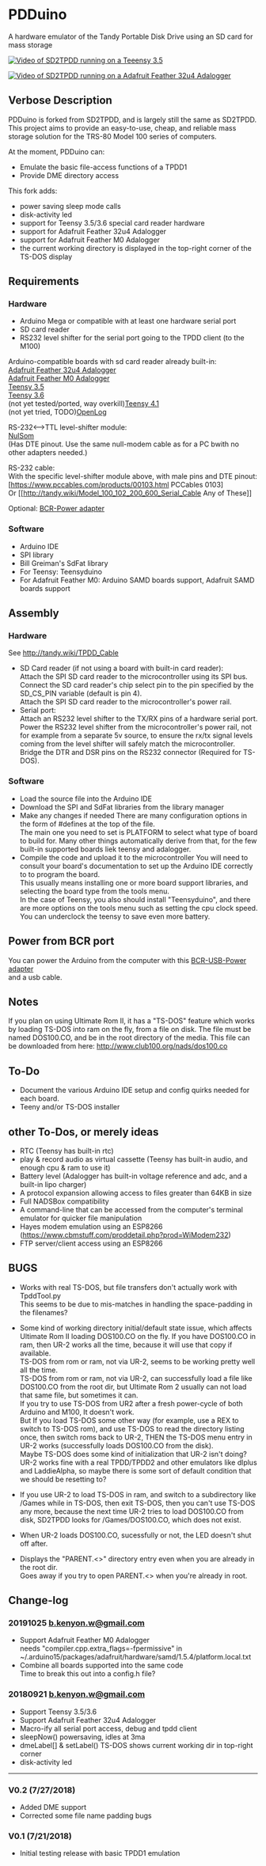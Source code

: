 # PDDuino
A hardware emulator of the Tandy Portable Disk Drive using an SD card for mass storage

[![Video of SD2TPDD running on a Teeensy 3.5](http://img.youtube.com/vi/_lFqsHAlLyg/hqdefault.jpg)](https://youtu.be/_lFqsHAlLyg "SD2TPDD on a Teensy 3.5")

[![Video of SD2TPDD running on a Adafruit Feather 32u4 Adalogger](http://img.youtube.com/vi/kQyY_Z1aGy8/hqdefault.jpg)](https://youtu.be/kQyY_Z1aGy8 "SD2TPDD on Adafruit Feather 32u4 Adalogger")

## Verbose Description
PDDuino is forked from SD2TPDD, and is largely still the same as SD2TPDD.  
This project aims to provide an easy-to-use, cheap, and reliable mass storage solution for the TRS-80 Model 100 series of computers.  

At the moment, PDDuino can:
* Emulate the basic file-access functions of a TPDD1
* Provide DME directory access

This fork adds:
* power saving sleep mode calls
* disk-activity led
* support for Teensy 3.5/3.6 special card reader hardware
* support for Adafruit Feather 32u4 Adalogger
* support for Adafruit Feather M0 Adalogger
* the current working directory is displayed in the top-right corner of the TS-DOS display

## Requirements
### Hardware
* Arduino Mega or compatible with at least one hardware serial port
* SD card reader  
* RS232 level shifter for the serial port going to the TPDD client (to the M100)

Arduino-compatible boards with sd card reader already built-in:  
  [Adafruit Feather 32u4 Adalogger](https://learn.adafruit.com/adafruit-feather-32u4-adalogger)  
  [Adafruit Feather M0 Adalogger](https://learn.adafruit.com/adafruit-feather-m0-adalogger)  
  [Teensy 3.5](https://www.pjrc.com/store/teensy35.html)  
  [Teensy 3.6](https://www.pjrc.com/store/teensy36.html)  
  (not yet tested/ported, way overkill)[Teensy 4.1](https://www.pjrc.com/store/teensy41.html)  
  (not yet tried, TODO)[OpenLog](https://www.ebay.com/sch/i.html?_nkw=OpenLog)  

RS-232<-->TTL level-shifter module:  
  [NulSom](https://www.amazon.com/dp/B00OPU2QJ4/)  
  (Has DTE pinout. Use the same null-modem cable as for a PC bwith no other adapters needed.)

RS-232 cable:  
  With the specific level-shifter module above, with male pins and DTE pinout: [https://www.pccables.com/products/00103.html PCCables 0103]  
  Or [[http://tandy.wiki/Model_100_102_200_600_Serial_Cable Any of These]]

Optional: [BCR-Power adapter](http://www.github.com/bkw777/BCR_Breakout/)

### Software
* Arduino IDE
* SPI library
* Bill Greiman's SdFat library
* For Teensy: Teensyduino
* For Adafruit Feather M0: Arduino SAMD boards support, Adafruit SAMD boards support

## Assembly
### Hardware
See http://tandy.wiki/TPDD_Cable  
* SD Card reader (if not using a board with built-in card reader):  
 Attach the SPI SD card reader to the microcontroller using its SPI bus.  
 Connect the SD card reader's chip select pin to the pin specified by the SD_CS_PIN variable (default is pin 4).  
 Attach the SPI SD card reader to the microcontroller's power rail.
* Serial port:  
 Attach an RS232 level shifter to the TX/RX pins of a hardware serial port.
 Power the RS232 level shifter from the microcontroller's power rail, not for example from a separate 5v source, to ensure the rx/tx signal levels coming from the level shifter will safely match the microcontroller.  
 Bridge the DTR and DSR pins on the RS232 connector (Required for TS-DOS).
### Software
* Load the source file into the Arduino IDE
* Download the SPI and SdFat libraries from the library manager
* Make any changes if needed
  There are many configuration options in the form of #defines at the top of the file.  
  The main one you need to set is PLATFORM to select what type of board to build for. Many other things automatically derive from that, for the few built-in supported boards liek teensy and adalogger.
* Compile the code and upload it to the microcontroller
  You will need to consult your board's documentation to set up the Arduino IDE correctly to to program the board.  
  This usually means installing one or more board support libraries, and selecting the board type from the tools menu.  
  In the case of Teensy, you also should install "Teensyduino", and there are more options on the tools menu such as setting the cpu clock speed. You can underclock the teensy to save even more battery.

## Power from BCR port  
<!-- ![](https://github.com/bkw777/BCR_USB_PWR/blob/master/BCR_USB_PWR.png)  -->
You can power the Arduino from the computer with this [BCR-USB-Power adapter](https://github.com/bkw777/BCR_Breakout)  
 and a usb cable.

## Notes
If you plan on using Ultimate Rom II, it has a "TS-DOS" feature which works by loading TS-DOS into ram on the fly, from a file on disk. The file must be named DOS100.CO, and be in the root directory of the media. This file can be downloaded from here: http://www.club100.org/nads/dos100.co

## To-Do
* Document the various Arduino IDE setup and config quirks needed for each board.
* Teeny and/or TS-DOS installer

## other To-Dos, or merely ideas
* RTC  (Teensy has built-in rtc)
* play & record audio as virtual cassette  (Teensy has built-in audio, and enough cpu & ram to use it)
* Battery level (Adalogger has built-in voltage reference and adc, and a built-in lipo charger)
* A protocol expansion allowing access to files greater than 64KB in size
* Full NADSBox compatibility
* A command-line that can be accessed from the computer's terminal emulator for quicker file manipulation
* Hayes modem emulation using an ESP8266 (<https://www.cbmstuff.com/proddetail.php?prod=WiModem232>)
* FTP server/client access using an ESP8266

## BUGS
* Works with real TS-DOS, but file transfers don't actually work with TpddTool.py  
This seems to be due to mis-matches in handling the space-padding in the filenames?

* Some kind of working directory initial/default state issue, which affects Ultimate Rom II loading DOS100.CO on the fly.
If you have DOS100.CO in ram, then UR-2 works all the time, because it will use that copy if available.  
TS-DOS from rom or ram, not via UR-2, seems to be working pretty well all the time.  
TS-DOS from rom or ram, not via UR-2, can successfully load a file like DOS100.CO from the root dir, but Ultimate Rom 2 usually can not load that same file, but sometimes it can.  
If you try to use TS-DOS from UR2 after a fresh power-cycle of both Arduino and M100, It doesn't work.  
But If you load TS-DOS some other way (for example, use a REX to switch to TS-DOS rom), and use TS-DOS to read the directory listing once, then switch roms back to UR-2, THEN the TS-DOS menu entry in UR-2 works (successfully loads DOS100.CO from the disk).  
Maybe TS-DOS does some kind of initialization that UR-2 isn't doing?  
UR-2 works fine with a real TPDD/TPDD2 and other emulators like dlplus and LaddieAlpha, so maybe there is some sort of default condition that we should be resetting to?  

* If you use UR-2 to load TS-DOS in ram, and switch to a subdirectory like /Games while in TS-DOS, then exit TS-DOS, then you can't use TS-DOS any more, because the next time UR-2 tries to load DOS100.CO from disk, SD2TPDD looks for /Games/DOS100.CO, which does not exist.

* When UR-2 loads DOS100.CO, sucessfully or not, the LED doesn't shut off after.

* Displays the "PARENT.<>" directory entry even when you are already in the root dir.  
Goes away if you try to open PARENT.<> when you're already in root.


## Change-log
### 20191025 b.kenyon.w@gmail.com
* Support Adafruit Feather M0 Adalogger  
 needs "compiler.cpp.extra_flags=-fpermissive" in ~/.arduino15/packages/adafruit/hardware/samd/1.5.4/platform.local.txt
* Combine all boards supported into the same code  
 Time to break this out into a config.h file?

### 20180921 b.kenyon.w@gmail.com
* Support Teensy 3.5/3.6
* Support Adafruit Feather 32u4 Adalogger
* Macro-ify all serial port access, debug and tpdd client
* sleepNow() powersaving, idles at 3ma
* dmeLabel[] & setLabel() TS-DOS shows current working dir in top-right corner
* disk-activity led

---

### V0.2 (7/27/2018)
* Added DME support
* Corrected some file name padding bugs

### V0.1 (7/21/2018)
* Initial testing release with basic TPDD1 emulation
